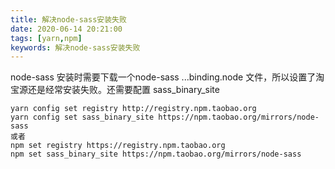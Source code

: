 ```yaml
---
title: 解决node-sass安装失败
date: 2020-06-14 20:21:00
tags: [yarn,npm]
keywords: 解决node-sass安装失败
---
```


node-sass 安装时需要下载一个node-sass ...binding.node 文件，所以设置了淘宝源还是经常安装失败。还需要配置 sass_binary_site
<!--more-->

```
yarn config set registry http://registry.npm.taobao.org
yarn config set sass_binary_site https://npm.taobao.org/mirrors/node-sass
或者
npm set registry https://registry.npm.taobao.org
npm set sass_binary_site https://npm.taobao.org/mirrors/node-sass
```
